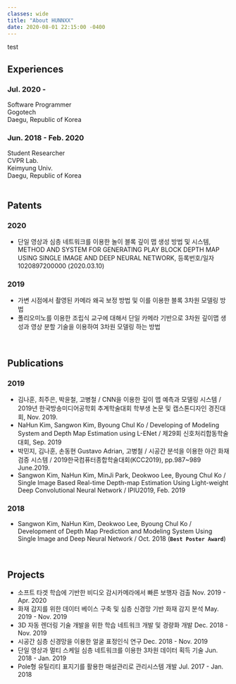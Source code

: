 ```yaml
---
classes: wide
title: "About HUNNXX"
date: 2020-08-01 22:15:00 -0400
---
```

test
## Experiences
### Jul. 2020 - 
Software Programmer   
Gogotech   
Daegu, Republic of Korea   

### Jun. 2018 - Feb. 2020
Student Researcher   
CVPR Lab.   
Keimyung Univ.   
Daegu, Republic of Korea   
<br>


## Patents
### 2020
- 단일 영상과 심층 네트워크를 이용한 놀이 블록 깊이 맵 생성 방법 및 시스템, METHOD AND SYSTEM FOR GENERATING PLAY BLOCK DEPTH MAP USING SINGLE IMAGE AND DEEP NEURAL NETWORK, 등록번호/일자 1020897200000 (2020.03.10)

### 2019
- 가변 시점에서 촬영된 카메라 왜곡 보정 방법 및 이를 이용한 블록 3차원 모델링 방법
- 폴리오미노를 이용한 조립식 교구에 대해서 단일 카메라 기반으로 3차원 깊이맵 생성과 영상 분할 기술을 이용하여 3차원 모델링 하는 방법
<br>


## Publications
### 2019
- 김나훈, 최주은, 박윤철, 고병철 / CNN을 이용한 깊이 맵 예측과 모델링 시스템 / 2019년 한국방송미디어공학회 추계학술대회 학부생 논문 및 캡스톤디자인 경진대회, Nov. 2019.
- NaHun Kim, Sangwon Kim, Byoung Chul Ko / Developing of Modeling System and Depth Map Estimation using L-ENet / 제29회 신호처리합동학술대회, Sep. 2019
- 박민지, 김나훈, 손동현 Gustavo Adrian, 고병철 / 시공간 분석을 이용한 야간 화재 검증 시스템 / 2019한국컴퓨터종합학술대회(KCC2019), pp.987~989 June.2019.
- Sangwon Kim, NaHun Kim, MinJi Park, Deokwoo Lee, Byoung Chul Ko / Single Image Based Real-time Depth-map Estimation Using Light-weight Deep Convolutional Neural Network / IPIU2019, Feb. 2019

### 2018
- Sangwon Kim, NaHun Kim, Deokwoo Lee, Byoung Chul Ko / Development of Depth Map Prediction and Modeling System Using Single Image and Deep Neural Network / Oct. 2018 (**`Best Poster Award`**)
<br>


## Projects
- 소프트 타겟 학습에 기반한 비디오 감시카메라에서 빠른 보행자 검출 Nov. 2019 - Apr. 2020
- 화재 감지를 위한 데이터 베이스 구축 및 심층 신경망 기반 화재 감지 분석 May. 2019 - Nov. 2019
- 3D 자동 렌더링 기술 개발을 위한 학습 네트워크 개발 및 경량화 개발 Dec. 2018 - Nov. 2019
- 시공간 심층 신경망을 이용한 얼굴 표정인식 연구 Dec. 2018 - Nov. 2019
- 단일 영상과 멀티 스케일 심층 네트워크를 이용한 3차원 데이터 획득 기술 Jun. 2018 - Jan. 2019
- Pole형 유틸리티 표지기를 활용한 매설관리로 관리시스템 개발 Jul. 2017 - Jan. 2018
